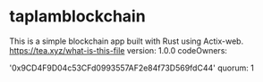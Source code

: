 # taplamblockchain
This is a simple blockchain app built with Rust using Actix-web.
https://tea.xyz/what-is-this-file
version: 1.0.0 codeOwners:

'0x9CD4F9D04c53CFd0993557AF2e84f73D569fdC44' quorum: 1
